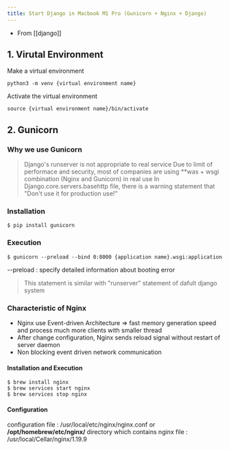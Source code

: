 ```yaml
---
title: Start Django in Macbook M1 Pro (Gunicorn + Nginx + Django)
---
```


- From [[django]]

## 1. Virutal Environment
Make a virtual environment
```shell
python3 -m venv {virtual environment name}
```

Activate the virtual environment
```shell
source {virtual environment name}/bin/activate
```

## 2. Gunicorn
### Why we use Gunicorn
> Django's runserver is not appropriate to real service
Due to limit of performace and security, most of companies are using **was + wsgi combination (Nginx and Gunicorn) in real use
In Django.core.servers.basehttp file, there is a warning statement that "Don't use it for production use!"

### Installation
```shell
$ pip install gunicorn
```

### Execution
```shell
$ gunicorn --preload --bind 0:8000 {application name}.wsgi:application
```
--preload : specify detailed information about booting error
> This statement is similar with "runserver" statement of dafult django system

### Characteristic of Nginx
- Nginx use Event-driven Architecture
=> fast memory generation speed and process much more clients with smaller thread
- After change configuration, Nginx sends reload signal without restart of server daemon
- Non blocking event driven network communication

#### Installation and Execution
```
$ brew install nginx
$ brew services start nginx
$ brew services stop nginx
```

#### Configuration
configuration file : /usr/local/etc/nginx/nginx.conf or **/opt/homebrew/etc/nginx/**
directory which contains nginx file : /usr/local/Cellar/nginx/1.19.9